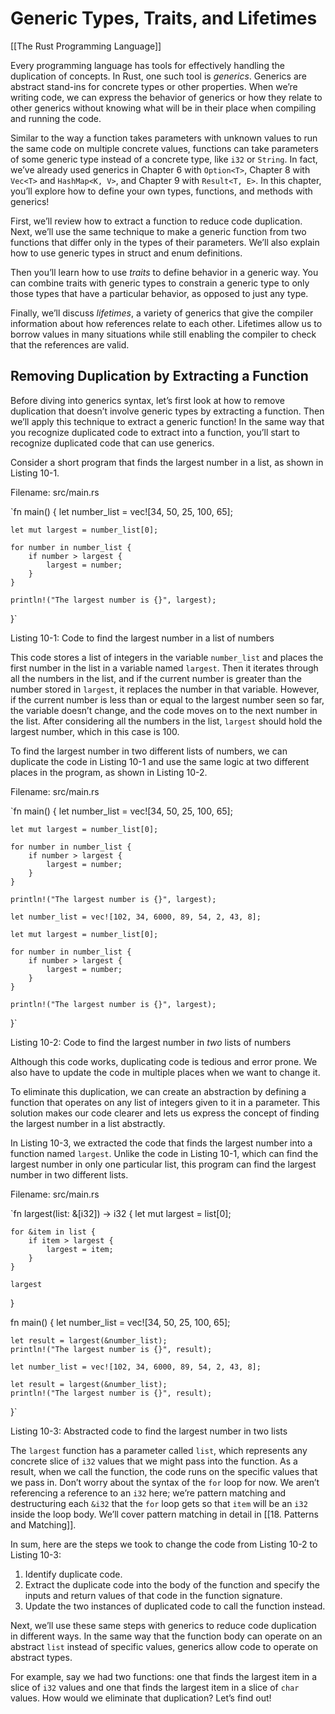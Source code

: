 # Generic Types, Traits, and Lifetimes
[[The Rust Programming Language]]

Every programming language has tools for effectively handling the duplication of concepts. In Rust, one such tool is _generics_. Generics are abstract stand-ins for concrete types or other properties. When we’re writing code, we can express the behavior of generics or how they relate to other generics without knowing what will be in their place when compiling and running the code.

Similar to the way a function takes parameters with unknown values to run the same code on multiple concrete values, functions can take parameters of some generic type instead of a concrete type, like `i32` or `String`. In fact, we’ve already used generics in Chapter 6 with `Option<T>`, Chapter 8 with `Vec<T>` and `HashMap<K, V>`, and Chapter 9 with `Result<T, E>`. In this chapter, you’ll explore how to define your own types, functions, and methods with generics!

First, we’ll review how to extract a function to reduce code duplication. Next, we’ll use the same technique to make a generic function from two functions that differ only in the types of their parameters. We’ll also explain how to use generic types in struct and enum definitions.

Then you’ll learn how to use _traits_ to define behavior in a generic way. You can combine traits with generic types to constrain a generic type to only those types that have a particular behavior, as opposed to just any type.

Finally, we’ll discuss _lifetimes_, a variety of generics that give the compiler information about how references relate to each other. Lifetimes allow us to borrow values in many situations while still enabling the compiler to check that the references are valid.

## Removing Duplication by Extracting a Function

Before diving into generics syntax, let’s first look at how to remove duplication that doesn’t involve generic types by extracting a function. Then we’ll apply this technique to extract a generic function! In the same way that you recognize duplicated code to extract into a function, you’ll start to recognize duplicated code that can use generics.

Consider a short program that finds the largest number in a list, as shown in Listing 10-1.

Filename: src/main.rs

`fn main() {
    let number_list = vec![34, 50, 25, 100, 65];

    let mut largest = number_list[0];

    for number in number_list {
        if number > largest {
            largest = number;
        }
    }

    println!("The largest number is {}", largest);
}` 

Listing 10-1: Code to find the largest number in a list of numbers

This code stores a list of integers in the variable `number_list` and places the first number in the list in a variable named `largest`. Then it iterates through all the numbers in the list, and if the current number is greater than the number stored in `largest`, it replaces the number in that variable. However, if the current number is less than or equal to the largest number seen so far, the variable doesn’t change, and the code moves on to the next number in the list. After considering all the numbers in the list, `largest` should hold the largest number, which in this case is 100.

To find the largest number in two different lists of numbers, we can duplicate the code in Listing 10-1 and use the same logic at two different places in the program, as shown in Listing 10-2.

Filename: src/main.rs

`fn main() {
    let number_list = vec![34, 50, 25, 100, 65];

    let mut largest = number_list[0];

    for number in number_list {
        if number > largest {
            largest = number;
        }
    }

    println!("The largest number is {}", largest);

    let number_list = vec![102, 34, 6000, 89, 54, 2, 43, 8];

    let mut largest = number_list[0];

    for number in number_list {
        if number > largest {
            largest = number;
        }
    }

    println!("The largest number is {}", largest);
}` 

Listing 10-2: Code to find the largest number in _two_ lists of numbers

Although this code works, duplicating code is tedious and error prone. We also have to update the code in multiple places when we want to change it.

To eliminate this duplication, we can create an abstraction by defining a function that operates on any list of integers given to it in a parameter. This solution makes our code clearer and lets us express the concept of finding the largest number in a list abstractly.

In Listing 10-3, we extracted the code that finds the largest number into a function named `largest`. Unlike the code in Listing 10-1, which can find the largest number in only one particular list, this program can find the largest number in two different lists.

Filename: src/main.rs

`fn largest(list: &[i32]) -> i32 {
    let mut largest = list[0];

    for &item in list {
        if item > largest {
            largest = item;
        }
    }

    largest
}

fn main() {
    let number_list = vec![34, 50, 25, 100, 65];

    let result = largest(&number_list);
    println!("The largest number is {}", result);

    let number_list = vec![102, 34, 6000, 89, 54, 2, 43, 8];

    let result = largest(&number_list);
    println!("The largest number is {}", result);
}` 

Listing 10-3: Abstracted code to find the largest number in two lists

The `largest` function has a parameter called `list`, which represents any concrete slice of `i32` values that we might pass into the function. As a result, when we call the function, the code runs on the specific values that we pass in. Don’t worry about the syntax of the `for` loop for now. We aren’t referencing a reference to an `i32` here; we’re pattern matching and destructuring each `&i32` that the `for` loop gets so that `item` will be an `i32` inside the loop body. We’ll cover pattern matching in detail in [[18. Patterns and Matching]].

In sum, here are the steps we took to change the code from Listing 10-2 to Listing 10-3:

1.  Identify duplicate code.
2.  Extract the duplicate code into the body of the function and specify the inputs and return values of that code in the function signature.
3.  Update the two instances of duplicated code to call the function instead.

Next, we’ll use these same steps with generics to reduce code duplication in different ways. In the same way that the function body can operate on an abstract `list` instead of specific values, generics allow code to operate on abstract types.

For example, say we had two functions: one that finds the largest item in a slice of `i32` values and one that finds the largest item in a slice of `char` values. How would we eliminate that duplication? Let’s find out!
